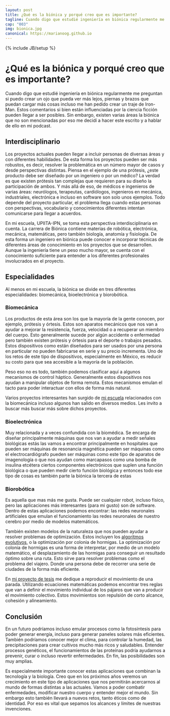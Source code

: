 ```yaml
---
layout: post
title: ¿Qué es la biónica y porqué creo que es importante?
tagline: Cuando digo que estudié ingeniería en biónica regularmente me preguntan si puedo crear un ojo que pueda ver más lejos, piernas y brazos que puedan cargar más cosas incluso me han pedido crear un traje de Iron-Man. Estos comentarios si bien están influenciadas por la ciencia ficción pueden llegar a ser posibles. Sin embargo, existen varias áreas la biónica que no son mencionadas por eso me decidí a hacer este escrito y a hablar de ello en mi podcast.
cap: "003"
img: bionica.jpg
canonical: https://marianoog.github.io
---
```

{% include JB/setup %}

# ¿Qué es la biónica y porqué creo que es importante?

Cuando digo que estudié ingeniería en biónica regularmente me preguntan si puedo crear un ojo que pueda ver más lejos, piernas y brazos que puedan cargar más cosas incluso me han pedido crear un traje de Iron-Man. Estos comentarios si bien están influenciadas por la ciencia ficción pueden llegar a ser posibles. Sin embargo, existen varias áreas la biónica que no son mencionadas por eso me decidí a hacer este escrito y a hablar de ello en mi podcast.

## Interdisciplinario

Los proyectos actuales pueden llegar a incluir personas de diversas áreas y con diferentes habilidades. De esta forma los proyectos pueden ser más robustos, es decir, resolver la problemática en un número mayor de casos y desde perspectivas distintas. Piensa en el ejemplo de una prótesis, ¿este producto debe ser diseñado por un ingeniero o por un médico? La verdad es que existen prótesis tan complejas que requieren para su diseño la participación de ambos. Y más allá de eso, de médicos e ingenieros de varias áreas: neurólogos, terapeutas, cardiólogos, ingenieros en mecánica, industriales, electrónica e incluso en software son solo unos ejemplos. Todo depende del proyecto particular, el problema llega cuando estas personas con perspectivas, vocabulario y conocimientos diferentes intentan comunicarse para llegar a acuerdos.

En mi escuela, UPIITA-IPN, se toma esta perspectiva interdisciplinaria en cuenta. La carrera de Biónica contiene materias de robótica, electrónica, mecánica, matemáticas, pero también biología, anatomía y fisiología. De esta forma un ingeniero en biónica puede conocer e incorporar técnicas de diferentes áreas de conocimiento en los proyectos que se desarrollen. Aunque la ingeniería tiene un peso mucho mayor, se cuenta con el conocimiento suficiente para entender a los diferentes profesionales involucrados en el proyecto.

## Especialidades

Al menos en mi escuela, la biónica se divide en tres diferentes especialidades: biomecánica, bioelectrónica y biorobótica.

### Biomecánica

Los productos de esta área son los que la mayoría de la gente conocen, por ejemplo, prótesis y órtesis. Estos son aparatos mecánicos que nos van a ayudar a mejorar la resistencia, fuerza, velocidad o a recuperar un miembro del cuerpo. Esto generalmente sucede por algún accidente o enfermedad pero también existen prótesis y órtesis para el deporte o trabajos pesados. Estos dispositivos como están diseñados para ser usados por una persona en particular no pueden fabricarse en serie y su precio incrementa. Uno de los retos de este tipo de dispositivos, especialmente en México, es reducir su costo para que sea accesible a la mayoría de la población.

Peso eso no es todo, también podemos clasificar aquí a algunos mecanismos de control háptico. Generalmente estos dispositivos nos ayudan a manipular objetos de forma remota. Estos mecanismos emulan el tacto para poder interactuar con ellos de forma más natural.

Varios proyectos interesantes han surgido de [mi escuela]( https://www.upiita.ipn.mx/oferta-educativa/bionica#pb-content-23) relacionados con la biomecánica incluso algunos han salido en diversos medios. Les invito a buscar más buscar más sobre dichos proyectos.

### Bioelectrónica

Muy relacionada y a veces confundida con la biomédica. Se encarga de diseñar principalmente máquinas que nos van a ayudar a medir señales biológicas estás las vamos a encontrar principalmente en hospitales que pueden ser máquinas de resonancia magnética pueden ser máquinas como el electrocardiógrafo pueden ser máquinas como este tipo de aparatos de imagenología o que nos ayudan como marcapasos como una bomba de insulina etcétera ciertos componentes electrónicos que suplen una función biológica o que pueden medir cierto función biológica y entonces todo ese tipo de cosas es también parte la biónica la tercera de estas

### Biorobótica

Es aquella que mas más me gusta. Puede ser cualquier robot, incluso físico, pero las aplicaciones más interesantes (para mi gusto) son de software. Dentro de estas aplicaciones podemos encontrar: las redes neuronales artificiales que emulan el funcionamiento las redes neuronales de nuestro cerebro por medio de modelos matemáticos.

También existen modelos de la naturaleza que nos pueden ayudar a resolver problemas de optimización. Estos incluyen los [algoritmos evolutivos](https://ona309.com/003), o la optimización por colonia de hormigas. La optimización por colonia de hormigas es una forma de interpretar, por medio de un modelo matemático, el desplazamiento de las hormigas para conseguir un resultado óptimo sobre una ruta. Esto sirve para resolver problemas como el problema del viajero. Donde una persona debe de recorrer una serie de ciudades de la forma más eficiente.

En [mi proyecto de tesis](https://github.com/MarianoOG/FlockingBehaviour-Swarm) me dedique a reproducir el movimiento de una parada. Utilizando ecuaciones matemáticas podemos encontrar tres reglas que van a definir el movimiento individual de los pájaros que van a producir el movimiento colectivo. Estos movimientos son repulsión de corto alcance, cohesión y alineamiento.

## Conclusión

En un futuro podríamos incluso emular procesos como la fotosíntesis para poder generar energía, incluso para generar paneles solares más eficientes. También podríamos conocer mejor el clima, para controlar la humedad, las precipitaciones para crear cultivos mucho más ricos y saludables. Entender procesos genéticos, el funcionamientos de las proteínas podría ayudarnos a prevenir, curar o incluso revertir enfermedades. En fin, las posibilidades son muy amplias.

Es especialmente importante conocer estas aplicaciones que combinan la tecnología y la biología. Creo que en los próximos años veremos un crecimiento en este tipo de aplicaciones que nos permitirán acercarnos al mundo de formas distintas a las actuales. Vamos a poder combatir enfermedades, modificar nuestro cuerpo y entender mejor el mundo. Sin embargo esto también llevará a nuevos retos, tanto éticos como de identidad. Por eso es vital que sepamos los alcances y límites de nuestras invenciones.
